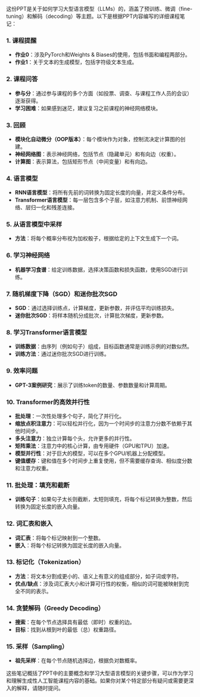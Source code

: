 这份PPT是关于如何学习大型语言模型（LLMs）的，涵盖了预训练、微调（fine-tuning）和解码（decoding）等主题。以下是根据PPT内容编写的详细课程笔记：

### 1. 课程提醒
- **作业0**：涉及PyTorch和Weights & Biases的使用，包括书面和编程两部分。
- **作业1**：关于文本的生成模型，包括字符级文本生成。

### 2. 课程问答
- **参与分**：通过参与课程的多个方面（如投票、调查、与课程工作人员的会议）逐渐获得。
- **学习困难**：如果感到迷茫，建议复习之前课程的神经网络模块。

### 3. 回顾
- **模块化自动微分（OOP版本）**：每个模块作为对象，控制流决定计算图的创建。
- **神经网络图**：表示神经网络，包括节点（隐藏单元）和有向边（权重）。
- **计算图**：表示算法，包括矩形节点（中间变量）和有向边。

### 4. 语言模型
- **RNN语言模型**：将所有先前的词转换为固定长度的向量，并定义条件分布。
- **Transformer语言模型**：每一层包含多个子层，如注意力机制、前馈神经网络、层归一化和残差连接。

### 5. 从语言模型中采样
- **方法**：将每个概率分布视为加权骰子，根据给定的上下文生成下一个词。

### 6. 学习神经网络
- **机器学习食谱**：给定训练数据，选择决策函数和损失函数，使用SGD进行训练。

### 7. 随机梯度下降（SGD）和迷你批次SGD
- **SGD**：通过选择训练点，计算梯度，更新参数，并评估平均训练损失。
- **迷你批次SGD**：将样本随机分成批次，计算批次梯度，更新参数。

### 8. 学习Transformer语言模型
- **训练数据**：由序列（例如句子）组成，目标函数通常是训练示例的对数似然。
- **训练方法**：通过迷你批次SGD进行训练。

### 9. 效率问题
- **GPT-3案例研究**：展示了训练token的数量、参数数量和计算周期。

### 10. Transformer的高效并行性
- **批处理**：一次性处理多个句子，简化了并行化。
- **缩放点积注意力**：可以轻松并行化，因为一个时间步的注意力分数不依赖于其他时间步。
- **多头注意力**：独立计算每个头，允许更多的并行性。
- **矩阵乘法**：注意力中的核心计算，由专用硬件（GPU和TPU）加速。
- **模型并行性**：对于巨大的模型，可以在多个GPU/机器上分配模型。
- **键值缓存**：键和值在多个时间步上重复使用，但不需要缓存查询、相似度分数和注意力权重。

### 11. 批处理：填充和截断
- **训练句子**：如果句子太长则截断，太短则填充，将每个标记转换为整数，然后转换为固定长度的嵌入向量。

### 12. 词汇表和嵌入
- **词汇表**：将每个标记映射到一个整数。
- **嵌入**：将每个标记转换为固定长度的嵌入向量。

### 13. 标记化（Tokenization）
- **方法**：将文本分割成更小的、语义上有意义的组成部分，如子词或字符。
- **优点/缺点**：涉及词汇表大小和计算可行性的权衡，相似的词可能被映射到完全不同的表示。

### 14. 贪婪解码（Greedy Decoding）
- **搜索**：在每个节点选择具有最低（即时）权重的边。
- **目标**：找到从根到叶的最低（总）权重路径。

### 15. 采样（Sampling）
- **祖先采样**：在每个节点随机选择边，根据负对数概率。

这些笔记概括了PPT中的主要概念和学习大型语言模型的关键步骤，可以作为学习和理解生成性人工智能课程内容的基础。如果你对某个特定部分有疑问或需要更深入的解释，请随时提问。
